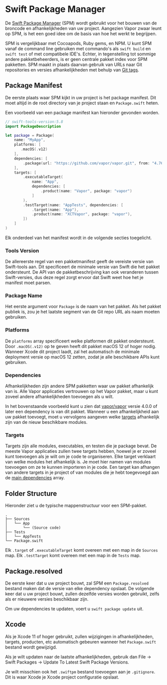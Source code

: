 # Swift Package Manager

De [Swift Package Manager](https://swift.org/package-manager/) (SPM) wordt gebruikt voor het bouwen van de broncode en afhankelijkheden van uw project. Aangezien Vapor zwaar leunt op SPM, is het een goed idee om de basis van hoe het werkt te begrijpen.

SPM is vergelijkbaar met Cocoapods, Ruby gems, en NPM. U kunt SPM vanaf de command line gebruiken met commando's als `swift build` en `swift test` of met compatibele IDE's. Echter, in tegenstelling tot sommige andere pakketbeheerders, is er geen centrale pakket index voor SPM pakketten. SPM maakt in plaats daarvan gebruik van URLs naar Git repositories en versies afhankelijkheden met behulp van [Git tags](https://git-scm.com/book/en/v2/Git-Basics-Tagging).

## Package Manifest

De eerste plaats waar SPM kijkt in uw project is het package manifest. Dit moet altijd in de root directory van je project staan en `Package.swift` heten.

Een voorbeeld van een package manifest kan hieronder gevonden worden.

```swift
// swift-tools-version:5.8
import PackageDescription

let package = Package(
    name: "MyApp",
    platforms: [
       .macOS(.v12)
    ],
    dependencies: [
        .package(url: "https://github.com/vapor/vapor.git", from: "4.76.0"),
    ],
    targets: [
        .executableTarget(
            name: "App",
            dependencies: [
                .product(name: "Vapor", package: "vapor")
            ]
        ),
        .testTarget(name: "AppTests", dependencies: [
            .target(name: "App"),
            .product(name: "XCTVapor", package: "vapor"),
        ])
    ]
)
```

Elk onderdeel van het manifest wordt in de volgende secties toegelicht.

### Tools Version

De allereerste regel van een pakketmanifest geeft de vereiste versie van Swift-tools aan. Dit specificeert de minimale versie van Swift die het pakket ondersteunt. De API van de pakketbeschrijving kan ook veranderen tussen Swift-versies, dus deze regel zorgt ervoor dat Swift weet hoe het je manifest moet parsen.

### Package Name

Het eerste argument voor `Package` is de naam van het pakket. Als het pakket publiek is, zou je het laatste segment van de Git repo URL als naam moeten gebruiken.

### Platforms

De `platforms` array specificeert welke platformen dit pakket ondersteunt. Door `.macOS(.v12)` op te geven heeft dit pakket macOS 12 of hoger nodig. Wanneer Xcode dit project laadt, zal het automatisch de minimale deployment versie op macOS 12 zetten, zodat je alle beschikbare APIs kunt gebruiken.

### Dependencies

Afhankelijkheden zijn andere SPM pakketten waar uw pakket afhankelijk van is. Alle Vapor applicaties vertrouwen op het Vapor pakket, maar u kunt zoveel andere afhankelijkheden toevoegen als u wilt.

In het bovenstaande voorbeeld kunt u zien dat [vapor/vapor](https://github.com/vapor/vapor) versie 4.0.0 of later een dependency is van dit pakket. Wanneer u een afhankelijkheid aan uw pakket toevoegt, moet u vervolgens aangeven welke [targets](#targets) afhankelijk zijn van
de nieuw beschikbare modules.

### Targets

Targets zijn alle modules, executables, en testen die je package bevat. De meeste Vapor applicaties zullen twee targets hebben, hoewel je er zoveel kunt toevoegen als je wilt om je code te organiseren. Elke target verklaart van welke modules het afhankelijk is. Je moet hier namen van modules toevoegen om ze te kunnen importeren in je code. Een target kan afhangen van andere targets in je project of van modules die je hebt toegevoegd aan
de [main dependencies](#dependencies) array.

## Folder Structure

Hieronder ziet u de typische mappenstructuur voor een SPM-pakket.

```
.
├── Sources
│   └── App
│       └── (Source code)
├── Tests
│   └── AppTests
└── Package.swift
```

Elk `.target` of `.executableTarget` komt overeen met een map in de `Sources` map. 
Elk `.testTarget` komt overeen met een map in de `Tests` map.

## Package.resolved

De eerste keer dat u uw project bouwt, zal SPM een `Package.resolved` bestand maken dat de versie van elke dependency opslaat. De volgende keer dat u uw project bouwt, zullen dezelfde versies worden gebruikt, zelfs als er nieuwere versies beschikbaar zijn. 

Om uw dependencies te updaten, voert u `swift package update` uit.

## Xcode

Als je Xcode 11 of hoger gebruikt, zullen wijzigingen in afhankelijkheden, targets, producten, etc automatisch gebeuren wanneer het `Package.swift` bestand wordt gewijzigd. 

Als je wilt updaten naar de laatste afhankelijkheden, gebruik dan File &rarr; Swift Packages &rarr; Update To Latest Swift Package Versions.

Je wilt misschien ook het `.swiftpm` bestand toevoegen aan je `.gitignore`. Dit is waar Xcode je Xcode project configuratie opslaat.
